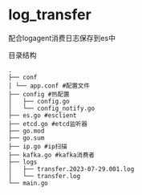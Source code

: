 # log_transfer
配合logagent消费日志保存到es中

目录结构
```shell
.
├── conf
│ └── app.conf #配置文件
├── config #热配置
│   ├── config.go 
│   └── config_notify.go
├── es.go #esclient
├── etcd.go #etcd监听器
├── go.mod
├── go.sum
├── ip.go #ip扫描
├── kafka.go #kafka消费者
├── logs
│   ├── transfer.2023-07-29.001.log
│   └── transfer.log
└── main.go

```
